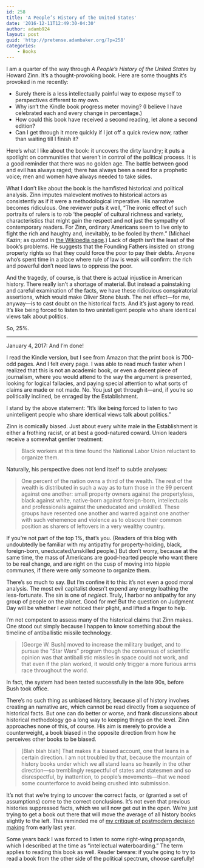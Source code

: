 ```yaml
---
id: 258
title: 'A People’s History of the United States'
date: '2016-12-11T12:49:30-04:30'
author: adamb924
layout: post
guid: 'http://pretense.adambaker.org/?p=258'
categories:
    - Books
---
```


I am a quarter of the way through *A People’s History of the United States* by Howard Zinn. It’s a thought-provoking book. Here are some thoughts it’s provoked in me recently:

- Surely there is a less intellectually painful way to expose myself to perspectives different to my own.
- Why isn’t the Kindle book progress meter moving? (I believe I have celebrated each and every change in percentage.)
- How could this book have received a second reading, let alone a second edition?
- Can I get through it more quickly if I jot off a quick review now, rather than waiting till I finish it?

Here’s what I like about the book: it uncovers the dirty laundry; it puts a spotlight on communities that weren’t in control of the political process. It is a good reminder that there was no golden age. The battle between good and evil has always raged; there has always been a need for a prophetic voice; men and women have always needed to take sides.

What I don’t like about the book is the hamfisted historical and political analysis. Zinn imputes malevolent motives to historical actors as consistently as if it were a methodological imperative. His narrative becomes ridiculous. One reviewer puts it well, “The ironic effect of such portraits of rulers is to rob ‘the people’ of cultural richness and variety, characteristics that might gain the respect and not just the sympathy of contemporary readers. For Zinn, ordinary Americans seem to live only to fight the rich and haughty and, inevitably, to be fooled by them.” (Michael Kazin; as quoted in [the Wikipedia page](https://en.wikipedia.org/wiki/A_People%27s_History_of_the_United_States).) Lack of depth isn’t the least of the book’s problems. He suggests that the Founding Fathers insisted on strong property rights so that they could force the poor to pay their debts. Anyone who’s spent time in a place where rule of law is weak will confirm: the rich and powerful don’t need laws to oppress the poor.

And the tragedy, of course, is that there is actual injustice in American history. There really isn’t a shortage of material. But instead a painstaking and careful examination of the facts, we have these ridiculous conspiratorial assertions, which would make Oliver Stone blush. The net effect—for me, anyway—is to cast doubt on the historical facts. And it’s just agony to read. It’s like being forced to listen to two unintelligent people who share identical views talk about politics.

So, 25%.

- - - - - -

January 4, 2017: And I’m done!

I read the Kindle version, but I see from Amazon that the print book is 700-odd pages. And I felt every page. I was able to read much faster when I realized that this is not an academic book, or even a decent piece of journalism, where you would attend to the way the argument is presented, looking for logical fallacies, and paying special attention to what sorts of claims are made or not made. No. You just get through it—and, if you’re so politically inclined, be enraged by the Establishment.

I stand by the above statement: “It’s like being forced to listen to two unintelligent people who share identical views talk about politics.”

Zinn is comically biased. Just about every white male in the Establishment is either a frothing racist, or at best a good-natured coward. Union leaders receive a somewhat gentler treatment:

> Black workers at this time found the National Labor Union reluctant to organize them.

Naturally, his perspective does not lend itself to subtle analyses:

> One percent of the nation owns a third of the wealth. The rest of the wealth is distributed in such a way as to turn those in the 99 percent against one another: small property owners against the propertyless, black against white, native-born against foreign-born, intellectuals and professionals against the uneducated and unskilled. These groups have resented one another and warred against one another with such vehemence and violence as to obscure their common position as sharers of leftovers in a very wealthy country.

If you’re not part of the top 1%, that’s you. (Readers of this blog with undoubtedly be familiar with my antipathy for property-holding, black, foreign-born, uneducated/unskilled people.) But don’t worry, because at the same time, the mass of Americans are good-hearted people who want there to be real change, and are right on the cusp of moving into hippie communes, if there were only someone to organize them.

There’s so much to say. But I’m confine it to this: it’s not even a good moral analysis. The most evil capitalist doesn’t expend any energy loathing the less-fortunate. The sin is one of *neglect*. Truly, I harbor no antipathy for any group of people on the planet. Good for me! But the question on Judgment Day will be whether I ever noticed their plight, and lifted a finger to help.

I’m not competent to assess many of the historical claims that Zinn makes. One stood out simply because I happen to know something about the timeline of antiballistic missile technology.

> \[George W. Bush\] moved to increase the military budget, and to pursue the “Star Wars” program though the consensus of scientific opinion was that antiballistic missiles in space could not work, and that even if the plan worked, it would only trigger a more furious arms race throughout the world.

In fact, the system had been tested successfully in the late 90s, before Bush took office.

There’s no such thing as unbiased history, because all of history involves creating an narrative arc, which cannot be read directly from a sequence of historical facts. But one can do better or worse, and frank discussions about historical methodology go a long way to keeping things on the level. Zinn approaches none of this, of course. His aim is merely to provide a counterweight, a book biased in the opposite direction from how he perceives other books to be biased.

> \[Blah blah blah\] That makes it a biased account, one that leans in a certain direction. I am not troubled by that, because the mountain of history books under which we all stand leans so heavily in the other direction—so tremblingly respectful of states and statesmen and so disrespectful, by inattention, to people’s movements—that we need some counterforce to avoid being crushed into submission.

It’s not that we’re trying to uncover the correct facts, or (granted a set of assumptions) come to the correct conclusions. It’s not even that previous histories suppressed facts, which we will now get out in the open. We’re just trying to get a book out there that will move the average of all history books slightly to the left. This reminded me of [my critique of postmodern decision making](https://pretense.adambaker.org/?p=210) from early last year.

Some years back I was forced to listen to some right-wing propaganda, which I described at the time as “intellectual waterboarding.” The term applies to reading this book as well. Reader beware: if you’re going to try to read a book from the other side of the political spectrum, choose carefully!